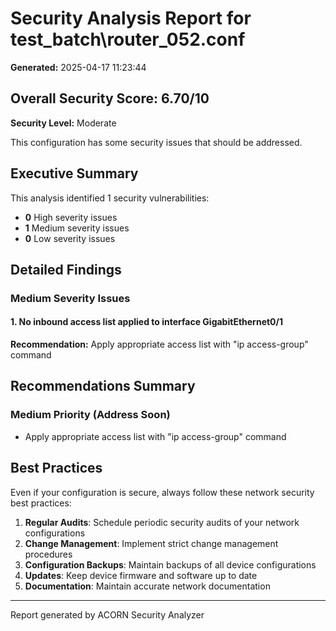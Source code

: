 # Security Analysis Report for test_batch\router_052.conf

**Generated:** 2025-04-17 11:23:44

## Overall Security Score: 6.70/10

**Security Level:** Moderate

This configuration has some security issues that should be addressed.

## Executive Summary

This analysis identified 1 security vulnerabilities:
- **0** High severity issues
- **1** Medium severity issues
- **0** Low severity issues

## Detailed Findings

### Medium Severity Issues

#### 1. No inbound access list applied to interface GigabitEthernet0/1

**Recommendation:** Apply appropriate access list with "ip access-group" command

## Recommendations Summary

### Medium Priority (Address Soon)

- Apply appropriate access list with "ip access-group" command

## Best Practices

Even if your configuration is secure, always follow these network security best practices:

1. **Regular Audits**: Schedule periodic security audits of your network configurations
2. **Change Management**: Implement strict change management procedures
3. **Configuration Backups**: Maintain backups of all device configurations
4. **Updates**: Keep device firmware and software up to date
5. **Documentation**: Maintain accurate network documentation

---
Report generated by ACORN Security Analyzer
